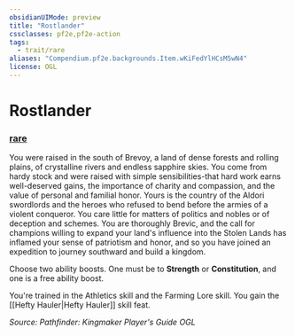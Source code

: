 ```yaml
---
obsidianUIMode: preview
title: "Rostlander"
cssclasses: pf2e,pf2e-action
tags:
  - trait/rare
aliases: "Compendium.pf2e.backgrounds.Item.wKiFedYlHCsM5wN4"
license: OGL
---
```

# Rostlander

### [rare](rare "Rare Rarity Trait")






You were raised in the south of Brevoy, a land of dense forests and rolling plains, of crystalline rivers and endless sapphire skies. You come from hardy stock and were raised with simple sensibilities-that hard work earns well-deserved gains, the importance of charity and compassion, and the value of personal and familial honor. Yours is the country of the Aldori swordlords and the heroes who refused to bend before the armies of a violent conqueror. You care little for matters of politics and nobles or of deception and schemes. You are thoroughly Brevic, and the call for champions willing to expand your land's influence into the Stolen Lands has inflamed your sense of patriotism and honor, and so you have joined an expedition to journey southward and build a kingdom.

Choose two ability boosts. One must be to **Strength** or **Constitution**, and one is a free ability boost.

You're trained in the Athletics skill and the Farming Lore skill. You gain the [[Hefty Hauler|Hefty Hauler]] skill feat.

*Source: Pathfinder: Kingmaker Player's Guide*
*OGL*